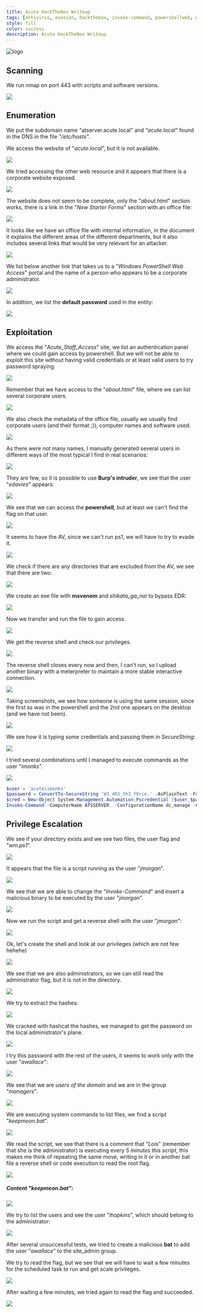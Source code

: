 ```yaml
---
title: Acute HackTheBox Writeup
tags: [antivirus, evasion, hackthebox, invoke-command, powershellweb, windows, writeup]
style: fill
color: success
description: Acute HackTheBox Writeup
---
```


![logo](../assets/img/acute/1.png)

## Scanning
We run nmap on port 443 with scripts and software versions.

![](../assets/img/acute/2.png)

## Enumeration
We put the subdomain name "atserver.acute.local" and *"acute.local"* found in the DNS in the file *"/etc/hosts"*.

We access the website of "*acute.local*", but it is not available.

![](../assets/img/acute/3.png)

We tried accessing the other web resource and it appears that there is a corporate website exposed.

![](../assets/img/acute/4.png)

The website does not seem to be complete, only the "*about.html*" section works, there is a link in the "*New Starter Forms*" section with an office file:

![](../assets/img/acute/5.png)

It looks like we have an office file with internal information, in the document it explains the different areas of the different departments, but it also includes several links that would be very relevant for an attacker.

![](../assets/img/acute/6.png)

We list below another link that takes us to a "*Windows PowerShell Web Access*" portal and the name of a person who appears to be a corporate administrator.

![](../assets/img/acute/7.png)

In addition, we list the **default password** used in the entity:

![](../assets/img/acute/8.png)


## Exploitation
We access the "*Acute_Staff_Access*" site, we list an authentication panel where we could gain access by powershell. But we will not be able to exploit this site without having valid credentials or at least valid users to try password spraying. 


![](../assets/img/acute/9.png)

Remember that we have access to the "*about.html*" file, where we can list several corporate users.

![](../assets/img/acute/10.png)

We also check the metadata of the office file, usually we usually find corporate users (and their format ;)), computer names and software used.

![](../assets/img/acute/11.png)

As there were not many names, I manually generated several users in different ways of the most typical I find in real scenarios:

![](../assets/img/acute/12.png)

They are few, so it is possible to use **Burp's intruder**, we see that the user "*edavies*" appears:

![](../assets/img/acute/13.png)

We see that we can access the **powershell**, but at least we can't find the flag on that user.

![](../assets/img/acute/14.png)

It seems to have the AV, since we can't run ps1, we will have to try to evade it.

![](../assets/img/acute/15.png)

We check if there are any directories that are excluded from the AV, we see that there are two:

![](../assets/img/acute/16.png)

We create an exe file with **msvenom** and *shikata_ga_nai* to bypass EDR:

![](../assets/img/acute/17.png)

Now we transfer and run the file to gain access.

![](../assets/img/acute/18.png)

We get the reverse shell and check our privileges.

![](../assets/img/acute/19.png)

The reverse shell closes every now and then, I can't run, so I upload another binary with a meterpreter to maintain a more stable interactive connection.

![](../assets/img/acute/20.png)

Taking screenshots, we see how someone is using the same session, since the first ss was in the powershell and the 2nd one appears on the desktop (and we have not been).

![](../assets/img/acute/21.png)

We see how it is typing some credentials and passing them in *SecureString*:

![](../assets/img/acute/22.png)

I tried several combinations until I managed to execute commands as the user "*imonks*".

![](../assets/img/acute/23.png)

```powershell
$user = 'acute\imonks'
$password = ConvertTo-SecureString 'W3_4R3_th3_f0rce.' -AsPlainText -Force
$cred = New-Object System.Management.Automation.Pscredential ($user,$password)
Invoke-Command -ComputerName ATSSERVER  -ConfigurationName dc_manage -Cred $cred -ScriptBlock { whoami } 
```


## Privilege Escalation
We see if your directory exists and we see two files, the user flag and "*wm.ps1*".

![](../assets/img/acute/24.png)

It appears that the file is a script running as the user "*jmorgan*".

![](../assets/img/acute/25.png)

We see that we are able to change the "*Invoke-Command*" and insert a malicious binary to be executed by the user "*jmorgan*".

![](../assets/img/acute/26.png)

Now we run the script and get a reverse shell with the user "*jmorgan*":

![](../assets/img/acute/27.png)

Ok, let's create the shell and look at our privileges (which are not few hehehe)

![](../assets/img/acute/28.png)

We see that we are also administrators, so we can still read the administrator flag, but it is not in the directory.

![](../assets/img/acute/29.png)

We try to extract the hashes:

![](../assets/img/acute/30.png)

We cracked with hashcat the hashes, we managed to get the password on the local administrator's plane. 

![](../assets/img/acute/31.png)

I try this password with the rest of the users, it seems to work only with the user "*awallace*":

![](../assets/img/acute/32.png)

We see that we are *users of the domain* and we are in the group "*managers*".

![](../assets/img/acute/33.png)

We are executing system commands to list files, we find a script "*keepmeon.bat*".

![](../assets/img/acute/34.png)

We read the script, we see that there is a comment that "*Lois*" (remember that she is the administrator) is executing every *5 minutes this script*, this makes me think of repeating the same move, writing in it or in another bat file a reverse shell or code execution to read the root flag.

![](../assets/img/acute/35.png)

##### Content "keepmeon.bat":

![](../assets/img/acute/36.png)

We try to list the users and see the user "*lhopkins*", which should belong to the administrator:

![](../assets/img/acute/37.png)

After several unsuccessful tests, we tried to create a malicious **bat** to add the user "*awallace*" to the site_admin group.

We try to read the flag, but we see that we will have to wait a few minutes for the scheduled task to run and get scale privileges.

![](../assets/img/acute/38.png)

After waiting a few minutes, we tried again to read the flag and succeeded.

![](../assets/img/acute/39.png)

